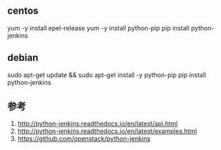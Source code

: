 
## centos
yum -y install epel-release
yum -y install python-pip
pip install python-jenkins

## debian
sudo apt-get update && sudo apt-get install -y python-pip
pip install python-jenkins

## 参考

1.  http://python-jenkins.readthedocs.io/en/latest/api.html
2.  http://python-jenkins.readthedocs.io/en/latest/examples.html
3.  https://github.com/openstack/python-jenkins